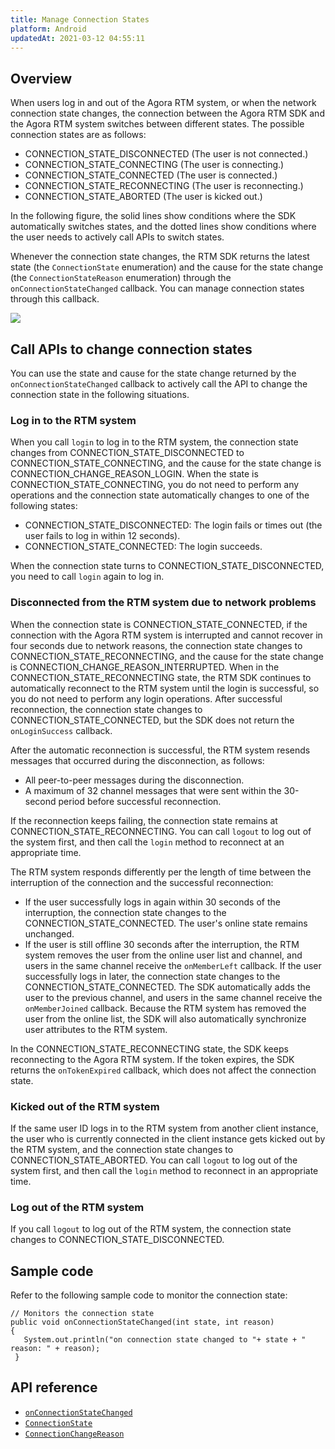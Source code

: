 ```yaml
---
title: Manage Connection States
platform: Android
updatedAt: 2021-03-12 04:55:11
---
```

## Overview

When users log in and out of the Agora RTM system, or when the network connection state changes, the connection between the Agora RTM SDK and the Agora RTM system switches between different states. The possible connection states are as follows:

- CONNECTION_STATE_DISCONNECTED (The user is not connected.)
- CONNECTION_STATE_CONNECTING (The user is connecting.)
- CONNECTION_STATE_CONNECTED (The user is connected.)
- CONNECTION_STATE_RECONNECTING (The user is reconnecting.)
- CONNECTION_STATE_ABORTED (The user is kicked out.)

In the following figure, the solid lines show conditions where the SDK automatically switches states, and the dotted lines show conditions where the user needs to actively call APIs to switch states.


<div class="alert note">Whenever the connection state changes, the RTM SDK returns the latest state (the <code>ConnectionState</code> enumeration) and the cause for the state change (the <code>ConnectionStateReason</code> enumeration) through the <code>onConnectionStateChanged</code> callback. You can manage connection states through this callback.</div>

![](https://web-cdn.agora.io/docs-files/1602305100142)


## Call APIs to change connection states

You can use the state and cause for the state change returned by the `onConnectionStateChanged` callback to actively call the API to change the connection state in the following situations.

### Log in to the RTM system

When you call `login` to log in to the RTM system, the connection state changes from CONNECTION_STATE_DISCONNECTED to CONNECTION_STATE_CONNECTING, and the cause for the state change is CONNECTION_CHANGE_REASON_LOGIN. When the state is CONNECTION_STATE_CONNECTING, you do not need to perform any operations and the connection state automatically changes to one of the following states:

- CONNECTION_STATE_DISCONNECTED: The login fails or times out (the user fails to log in within 12 seconds).
- CONNECTION_STATE_CONNECTED: The login succeeds. 

When the connection state turns to CONNECTION_STATE_DISCONNECTED, you need to call `login` again to log in.

### Disconnected from the RTM system due to network problems

When the connection state is CONNECTION_STATE_CONNECTED, if the connection with the Agora RTM system is interrupted and cannot recover in four seconds due to network reasons, the connection state changes to CONNECTION_STATE_RECONNECTING, and the cause for the state change is CONNECTION_CHANGE_REASON_INTERRUPTED. When in the CONNECTION_STATE_RECONNECTING state, the RTM SDK continues to automatically reconnect to the RTM system until the login is successful, so you do not need to perform any login operations. After successful reconnection, the connection state changes to CONNECTION_STATE_CONNECTED, but the SDK does not return the `onLoginSuccess` callback.


After the automatic reconnection is successful, the RTM system resends messages that occurred during the disconnection, as follows:

- All peer-to-peer messages during the disconnection.
- A maximum of 32 channel messages that were sent within the 30-second period before successful reconnection. 


If the reconnection keeps failing, the connection state remains at CONNECTION_STATE_RECONNECTING. You can call `logout` to log out of the system first, and then call the `login` method to reconnect at an appropriate time.


The RTM system responds differently per the length of time between the interruption of the connection and the successful reconnection:

- If the user successfully logs in again within 30 seconds of the interruption, the connection state changes to the CONNECTION_STATE_CONNECTED. The user's online state remains unchanged.
- If the user is still offline 30 seconds after the interruption, the RTM system removes the user from the online user list and channel, and users in the same channel receive the `onMemberLeft` callback. If the user successfully logs in later, the connection state changes to the CONNECTION_STATE_CONNECTED. The SDK automatically adds the user to the previous channel, and users in the same channel receive the `onMemberJoined` callback. Because the RTM system has removed the user from the online list, the SDK will also automatically synchronize user attributes to the RTM system.


In the CONNECTION_STATE_RECONNECTING state, the SDK keeps reconnecting to the Agora RTM system. If the token expires, the SDK returns the `onTokenExpired` callback, which does not affect the connection state.


### Kicked out of the RTM system

If the same user ID logs in to the RTM system from another client instance, the user who is currently connected in the client instance gets kicked out by the RTM system, and the connection state changes to CONNECTION_STATE_ABORTED. You can call `logout` to log out of the system first, and then call the `login` method to reconnect in an appropriate time. 

### Log out of the RTM system

If you call `logout` to log out of the RTM system, the connection state changes to CONNECTION_STATE_DISCONNECTED.

## Sample code

Refer to the following sample code to monitor the connection state:


```
// Monitors the connection state
public void onConnectionStateChanged(int state, int reason)
{
   System.out.println("on connection state changed to "+ state + " reason: " + reason);
 }
```


## API reference

- [`onConnectionStateChanged`](/en/Real-time-Messaging/API%20Reference/RTM_java_Linux/interfaceio_1_1agora_1_1rtm_1_1_rtm_client_listener.html#a9b6f86cb2d7d5ec4adf0b6d645c16bf9)
- [`ConnectionState`](/en/Real-time-Messaging/API%20Reference/RTM_java_Linux/interfaceio_1_1agora_1_1rtm_1_1_rtm_status_code_1_1_connection_state.html) 
- [`ConnectionChangeReason`](/en/Real-time-Messaging/API%20Reference/RTM_java_Linux/interfaceio_1_1agora_1_1rtm_1_1_rtm_status_code_1_1_connection_change_reason.html) 